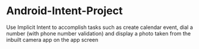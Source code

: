 # Android-Intent-Project
Use Implicit Intent to accomplish tasks such as create calendar event, dial a number (with phone number validation) and display a photo taken from the inbuilt camera app on the app screen
